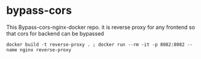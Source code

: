 # bypass-cors
This Bypass-cors-nginx-docker repo. it is reverse proxy for any frontend so that cors for backend can be bypassed


`docker build -t reverse-proxy . ; docker run --rm -it -p 8082:8082 --name nginx reverse-proxy`
